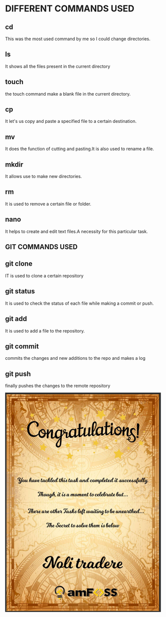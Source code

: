 # DIFFERENT COMMANDS USED 
## cd
This was the most used command by me so I could change directories.
## ls
It shows all the files present in the current directory 
## touch
the touch command make a blank file in the current directory.
## cp
It let's us copy and paste a specified file to a certain destination.
## mv
It does the function of cutting and pasting.It is also used to rename a file.
## mkdir
It allows use to make new directories.
## rm 
It is used to remove a certain file or folder.
## nano
It helps to create and edit text files.A necessity for this particular task.

## GIT COMMANDS USED
## git clone
IT is used to clone a certain repository
## git status
It is used to check the status of each file while making a commit or push.
## git add
It is used to add a file to the repository.
## git commit 
commits the changes and new additions to the repo and makes a log
## git push
finally pushes the changes to the remote repository


![SECRET SCROLL](Task-2.png)
